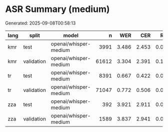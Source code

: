 # ASR Summary (medium)

Generated: 2025-09-08T00:58:13

| lang | split | model | n | WER | CER | RTF | report |
|---|---|---|---:|---:|---:|---:|---|
| kmr | test | openai/whisper-medium | 3991 | 3.486 | 2.453 | 0.079 | reports\asr_whisper_kmr_test_medium.json |
| kmr | validation | openai/whisper-medium | 61612 | 3.304 | 2.391 | 0.136 | reports\asr_whisper_kmr_validation_medium.json |
| tr | test | openai/whisper-medium | 8391 | 0.667 | 0.422 | 0.052 | reports\asr_whisper_tr_test_medium.json |
| tr | validation | openai/whisper-medium | 71047 | 0.772 | 0.506 | 0.068 | reports\asr_whisper_tr_validation_medium.json |
| zza | test | openai/whisper-medium | 392 | 3.921 | 2.911 | 0.081 | reports\asr_whisper_zza_test_medium.json |
| zza | validation | openai/whisper-medium | 1589 | 3.837 | 2.941 | 0.089 | reports\asr_whisper_zza_validation_medium.json |
